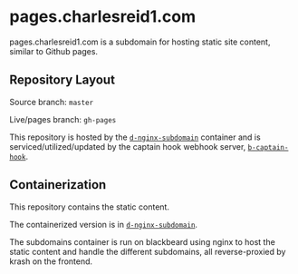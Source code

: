 # pages.charlesreid1.com

pages.charlesreid1.com is a subdomain for hosting static site content,
similar to Github pages.

## Repository Layout

Source branch: `master`

Live/pages branch: `gh-pages`

This repository is hosted by the [`d-nginx-subdomain`](https://git.charlesreid1.com/docker/d-nginx-subdomain)
container and is serviced/utilized/updated 
by the captain hook webhook server, [`b-captain-hook`](https://git.charlesreid1.com/bots/b-captain-hook).

## Containerization

This repository contains the static content.

The containerized version is in [`d-nginx-subdomain`](https://git.charlesreid1.com/docker/d-nginx-subdomain).

The subdomains container is run on blackbeard using nginx
to host the static content and handle the different subdomains,
all reverse-proxied by krash on the frontend.

